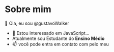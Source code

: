 # Sobre mim
👋  Ola, eu sou  @gustavoWalker
- 👀 Estou interessado em JavaScript...
-  Atualmente sou Estudante do **Ensino Médio**
- 📫 você pode entra em contato com pelo meu 

<!---
gustavoWalkerauau/gustavoWalkerauau is a ✨ special ✨ repository because its `README.md` (this file) appears on your GitHub profile.
You can click the Preview link to take a look at your changes.
--->
